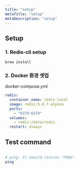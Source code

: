```yaml
---
title: "setup"
metaTitle: "setup"
metaDescription: "setup"
---
```



## Setup

### 1. Redis-cli setup

```bash
brew install
```

### 2. Docker 환경 셋업

docker-compose.yml

```yml
redis:
  container_name: redis-local
  image: redis:5.0.7-alpine
  ports:
    - "6379:6379"
  volumes:
    - redis:/data/redis
  restart: always
```

## Test command

```bash

# ping. It should returns "PONG"
ping

```
